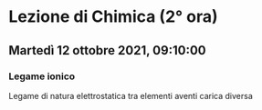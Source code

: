 #  Lezione di Chimica (2° ora)
## Martedì 12 ottobre 2021, 09:10:00


### Legame ionico
Legame di natura elettrostatica tra elementi aventi carica diversa
<!--stackedit_data:
eyJoaXN0b3J5IjpbMTM4MTMwMzVdfQ==
-->